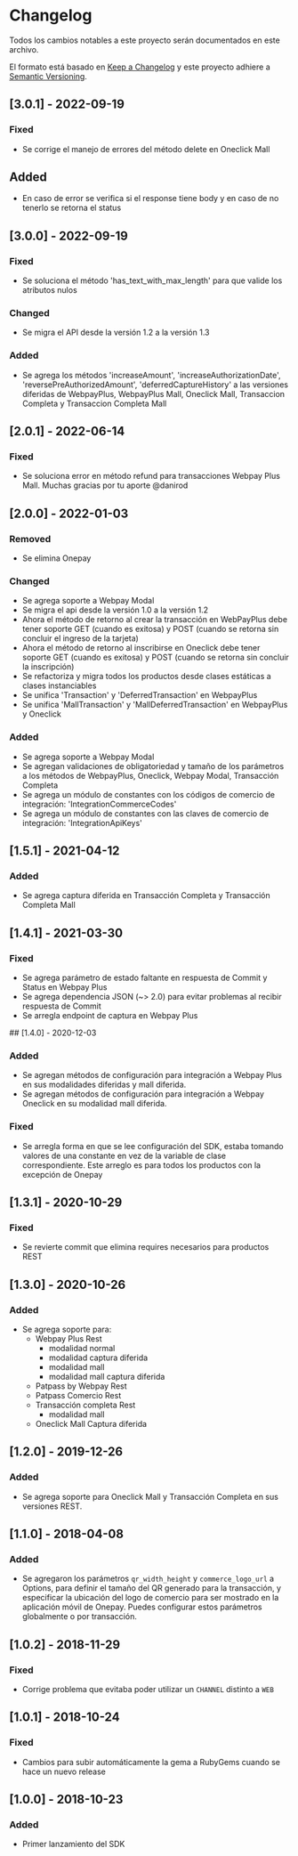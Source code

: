 # Changelog

Todos los cambios notables a este proyecto serán documentados en este archivo.

El formato está basado en [Keep a Changelog](http://keepachangelog.com/en/1.0.0/)
y este proyecto adhiere a [Semantic Versioning](http://semver.org/spec/v2.0.0.html).

## [3.0.1] - 2022-09-19

### Fixed

- Se corrige el manejo de errores del método delete en Oneclick Mall

## Added

- En caso de error se verifica si el response tiene body y en caso de no tenerlo se retorna el status

## [3.0.0] - 2022-09-19

### Fixed

- Se soluciona el método 'has_text_with_max_length' para que valide los atributos nulos

### Changed

- Se migra el API desde la versión 1.2 a la versión 1.3

### Added

- Se agrega los métodos 'increaseAmount', 'increaseAuthorizationDate', 'reversePreAuthorizedAmount', 'deferredCaptureHistory' a las versiones diferidas de WebpayPlus, WebpayPlus Mall, Oneclick Mall, Transaccion Completa y Transaccion Completa Mall

## [2.0.1] - 2022-06-14

### Fixed

- Se soluciona error en método refund para transacciones Webpay Plus Mall. Muchas gracias por tu aporte @danirod

## [2.0.0] - 2022-01-03

### Removed

- Se elimina Onepay

### Changed

- Se agrega soporte a Webpay Modal
- Se migra el api desde la versión 1.0 a la versión 1.2
- Ahora el método de retorno al crear la transacción en WebPayPlus debe tener soporte GET (cuando es exitosa) y POST (cuando se retorna sin concluir el ingreso de la tarjeta)
- Ahora el método de retorno al inscribirse en Oneclick debe tener soporte GET (cuando es exitosa) y POST (cuando se retorna sin concluir la inscripción)
- Se refactoriza y migra todos los productos desde clases estáticas a clases instanciables
- Se unifica 'Transaction' y 'DeferredTransaction' en WebpayPlus
- Se unifica 'MallTransaction' y 'MallDeferredTransaction' en WebpayPlus y Oneclick

### Added

- Se agrega soporte a Webpay Modal
- Se agregan validaciones de obligatoriedad y tamaño de los parámetros a los métodos de WebpayPlus, Oneclick, Webpay Modal, Transacción Completa
- Se agrega un módulo de constantes con los códigos de comercio de integración: 'IntegrationCommerceCodes'
- Se agrega un módulo de constantes con las claves de comercio de integración: 'IntegrationApiKeys'

## [1.5.1] - 2021-04-12

### Added

- Se agrega captura diferida en Transacción Completa y Transacción Completa Mall

## [1.4.1] - 2021-03-30

### Fixed

- Se agrega parámetro de estado faltante en respuesta de Commit y Status en Webpay Plus
- Se agrega dependencia JSON (~> 2.0) para evitar problemas al recibir respuesta de Commit
- Se arregla endpoint de captura en Webpay Plus

## [1.4.0] - 2020-12-03

### Added

- Se agregan métodos de configuración para integración a Webpay Plus en sus modalidades diferidas y mall diferida.
- Se agregan métodos de configuración para integración a Webpay Oneclick en su modalidad mall diferida.

### Fixed

- Se arregla forma en que se lee configuración del SDK, estaba tomando valores de una constante en vez de la variable de clase correspondiente. Este arreglo es para todos los productos con la excepción de Onepay

## [1.3.1] - 2020-10-29

### Fixed

- Se revierte commit que elimina requires necesarios para productos REST

## [1.3.0] - 2020-10-26

### Added

- Se agrega soporte para:
  - Webpay Plus Rest
    - modalidad normal
    - modalidad captura diferida
    - modalidad mall
    - modalidad mall captura diferida
  - Patpass by Webpay Rest
  - Patpass Comercio Rest
  - Transacción completa Rest
    - modalidad mall
  - Oneclick Mall Captura diferida

## [1.2.0] - 2019-12-26

### Added

- Se agrega soporte para Oneclick Mall y Transacción Completa en sus versiones REST.

## [1.1.0] - 2018-04-08

### Added

- Se agregaron los parámetros `qr_width_height` y `commerce_logo_url` a Options, para definir el tamaño del QR generado para la transacción, y especificar la ubicación del logo de comercio para ser mostrado en la aplicación móvil de Onepay. Puedes configurar estos parámetros globalmente o por transacción.

## [1.0.2] - 2018-11-29

### Fixed

- Corrige problema que evitaba poder utilizar un `CHANNEL` distinto a `WEB`

## [1.0.1] - 2018-10-24

### Fixed

- Cambios para subir automáticamente la gema a RubyGems cuando se hace un nuevo release

## [1.0.0] - 2018-10-23

### Added

- Primer lanzamiento del SDK
